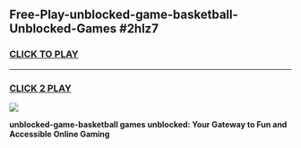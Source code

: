 
## Free-Play-unblocked-game-basketball-Unblocked-Games #2hlz7
<h3>
<a href="https://news.freeplayer.one?title=unblocked-game-basketball&ref=8M">CLICK TO PLAY</a></h3>
<hr>

<h3>
<a href="https://news.freeplayer.one?title=unblocked-game-basketball&ref=8M">CLICK 2 PLAY</a>
  
</h3>

<a href="https://news.freeplayer.one?title=unblocked-game-basketball&ref=8M"><img src="https://clearcache.store/games.png"></a>


**unblocked-game-basketball games unblocked: Your Gateway to Fun and Accessible Online Gaming**
